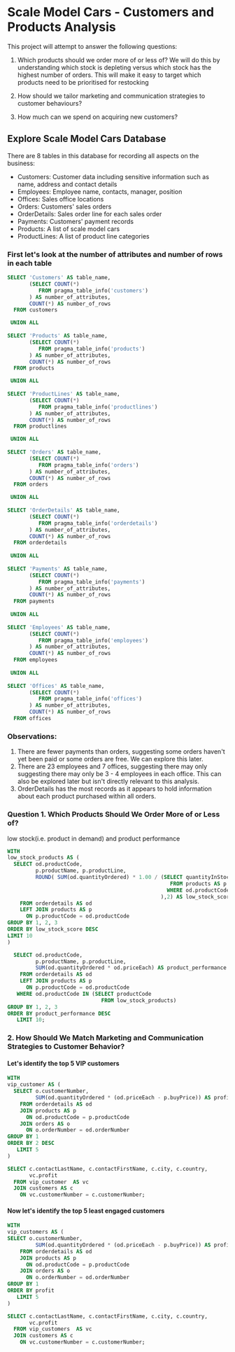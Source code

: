 # Scale Model Cars - Customers and Products Analysis

This project will attempt to answer the following questions:

1. Which products should we order more of or less of? 
   We will do this by understanding which stock is depleting versus which stock has the highest number of orders.
   This will make it easy to target which products need to be prioritised for restocking
   
2. How should we tailor marketing and communication strategies to customer behaviours?
   
3. How much can we spend on acquiring new customers?

## Explore Scale Model Cars Database

There are 8 tables in this database for recording all aspects on the business:
- Customers: Customer data including sensitive information such as name, address and contact details
- Employees: Employee name, contacts, manager, position
- Offices: Sales office locations
- Orders: Customers' sales orders
- OrderDetails: Sales order line for each sales order
- Payments: Customers' payment records
- Products: A list of scale model cars
- ProductLines: A list of product line categories

### First let's look at the number of attributes and number of rows in each table
```sql
SELECT 'Customers' AS table_name,
	   (SELECT COUNT(*)
	      FROM pragma_table_info('customers')
	   ) AS number_of_attributes,
       COUNT(*) AS number_of_rows
  FROM customers

 UNION ALL
 
SELECT 'Products' AS table_name,
	   (SELECT COUNT(*)
	      FROM pragma_table_info('products')
	   ) AS number_of_attributes,
       COUNT(*) AS number_of_rows
  FROM products

 UNION ALL
 
SELECT 'ProductLines' AS table_name,
	   (SELECT COUNT(*)
	      FROM pragma_table_info('productlines')
	   ) AS number_of_attributes,
       COUNT(*) AS number_of_rows
  FROM productlines

 UNION ALL
 
SELECT 'Orders' AS table_name,
	   (SELECT COUNT(*)
	      FROM pragma_table_info('orders')
	   ) AS number_of_attributes,
       COUNT(*) AS number_of_rows
  FROM orders

 UNION ALL
 
SELECT 'OrderDetails' AS table_name,
	   (SELECT COUNT(*)
	      FROM pragma_table_info('orderdetails')
	   ) AS number_of_attributes,
       COUNT(*) AS number_of_rows
  FROM orderdetails
  
 UNION ALL
 
SELECT 'Payments' AS table_name,
	   (SELECT COUNT(*)
	      FROM pragma_table_info('payments')
	   ) AS number_of_attributes,
       COUNT(*) AS number_of_rows
  FROM payments
  
 UNION ALL
 
SELECT 'Employees' AS table_name,
	   (SELECT COUNT(*)
	      FROM pragma_table_info('employees')
	   ) AS number_of_attributes,
       COUNT(*) AS number_of_rows
  FROM employees
		
 UNION ALL
 
SELECT 'Offices' AS table_name,
	   (SELECT COUNT(*)
	      FROM pragma_table_info('offices')
	   ) AS number_of_attributes,
       COUNT(*) AS number_of_rows
  FROM offices
```

### Observations:
1. There are fewer payments than orders, suggesting some orders haven't yet been paid or some orders are free. We can explore this later.
2. There are 23 employees and 7 offices, suggesting there may only suggesting there may only be 3 - 4 employees in each office. This can also be explored later but isn't directly relevant to this analysis. 
3. OrderDetails has the most records as it appears to hold information about each product purchased within all orders.

### Question 1. Which Products Should We Order More of or Less of?
low stock(i.e. product in demand) and product performance
```sql
WITH
low_stock_products AS (
  SELECT od.productCode,
         p.productName, p.productLine,
         ROUND( SUM(od.quantityOrdered) * 1.00 / (SELECT quantityInStock
                                                    FROM products AS p
                                                   WHERE od.productCode = p.productCode
                                                 ),2) AS low_stock_score
    FROM orderdetails AS od
    LEFT JOIN products AS p
      ON p.productCode = od.productCode
GROUP BY 1, 2, 3
ORDER BY low_stock_score DESC
LIMIT 10
)

  SELECT od.productCode,
         p.productName, p.productLine,
         SUM(od.quantityOrdered * od.priceEach) AS product_performance
    FROM orderdetails AS od
    LEFT JOIN products AS p
	  ON p.productCode = od.productCode
   WHERE od.productCode IN (SELECT productCode
                              FROM low_stock_products)
GROUP BY 1, 2, 3
ORDER BY product_performance DESC
   LIMIT 10;
```

### 2. How Should We Match Marketing and Communication Strategies to Customer Behavior?
#### Let's identify the top 5 VIP customers
```sql
WITH
vip_customer AS (
  SELECT o.customerNumber,
         SUM(od.quantityOrdered * (od.priceEach - p.buyPrice)) AS profit
    FROM orderdetails AS od
    JOIN products AS p
      ON od.productCode = p.productCode
    JOIN orders AS o
      ON o.orderNumber = od.orderNumber
GROUP BY 1
ORDER BY 2 DESC
   LIMIT 5
)

SELECT c.contactLastName, c.contactFirstName, c.city, c.country,
       vc.profit
  FROM vip_customer  AS vc
  JOIN customers AS c
    ON vc.customerNumber = c.customerNumber;
```

#### Now let's identify the top 5 least engaged customers
```sql
WITH
vip_customers AS (
SELECT o.customerNumber,
	     SUM(od.quantityOrdered * (od.priceEach - p.buyPrice)) AS profit
    FROM orderdetails AS od
    JOIN products AS p
      ON od.productCode = p.productCode
    JOIN orders AS o
	  ON o.orderNumber = od.orderNumber
GROUP BY 1
ORDER BY profit
   LIMIT 5
)

SELECT c.contactLastName, c.contactFirstName, c.city, c.country,
       vc.profit
  FROM vip_customers  AS vc
  JOIN customers AS c
    ON vc.customerNumber = c.customerNumber;
```
